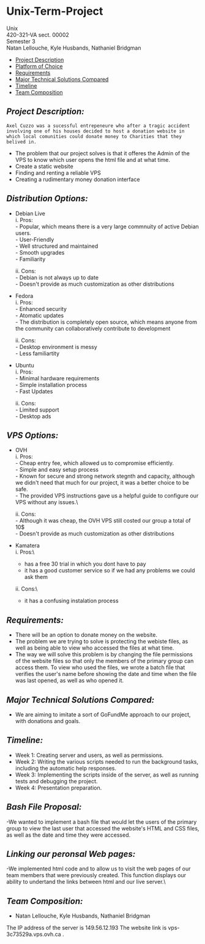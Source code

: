 # Unix-Term-Project
Unix\
420-321-VA  sect. 00002\
Semester 3\
Natan Lellouche, Kyle Husbands, Nathaniel Bridgman

- [Project Description](#project-description)
- [Platform of Choice](#platform-of-choice)
- [Requirements](#requirements)
- [Major Technical Solutions Compared](#major-technical-solutions-compared)
- [Timeline](#timeline)
- [Team Composition](#team-composition)

## *Project Description:*
    Axel Cuzzo was a sucessful entrepeneure who after a tragic accident involving one of his houses decided to host a donation website in which local comunities could donate money to Charities that they belived in.  
  - The problem that our project solves is that it offeres the Admin of the VPS to know which user opens the html file and at what time.    
  -	Create a static website
  -	Finding and renting a reliable VPS
  -	Creating a rudimentary money donation interface 
 
## *Distribution Options:*
  
  -	Debian Live\
      i.	Pros:\
        - Popular, which means there is a very large commnuity of active Debian users.\
        - User-Friendly\
        - Well structured and maintained\
        - Smooth upgrades\
        - Familiarity
        
      ii.	Cons:\
        - Debian is not always up to date\
        - Doesn't provide as much customization as other distributions

  -	Fedora\
      i.	Pros:\
        - Enhanced security\
        - Atomatic updates\
        - The distribution is completely open source, which means anyone from the community can collaboratively contribute to development
      
      ii.	Cons:\
        - Desktop environment is messy\
        - Less familiartity
  - Ubuntu\
      i.  Pros:\
        - Minimal hardware requirements\
        - Simple installation process\
        - Fast Updates
        
      ii. Cons:\
        - Limited support\
        - Desktop ads
## *VPS Options:*
 -	OVH\
      i.	Pros:\
        - Cheap entry fee, which allowed us to compromise efficiently.\
        - Simple and easy setup process\
        - Known for secure and strong network stegnth and capacity, 
          although we didn't need that much for our project, it was a better choice to be safe.\
        - The provided VPS instructions gave us a helpful guide to configure our VPS without any issues.\
        
      ii.	Cons:\
        - Although it was cheap, the OVH VPS still costed our group a total of 10$\
        - Doesn't provide as much customization as other distributions

  -	Kamatera\
      i.	Pros:\
      - has a free 30 trial in which you dont have to pay
      - it has a good customer service so if we had any problems we could ask them
      
      ii.	Cons:\
      - it has a confusing instalation process 
      

## *Requirements:*
  -	There will be an option to donate money on the website.
  -	The problem we are trying to solve is protecting the webiste files, as well as being able to view who accessed the files at what time.
  -	The way we will solve this problem is by changing the file permissions of the website files so that only the members of the primary group can access them. To view     who used the files, we wrote a batch file that verifies the user's name before showing the date and time when the file was last opened, as well as who opened it.               

## *Major Technical Solutions Compared:*
  -	We are aiming to imitate a sort of GoFundMe approach to our project, with donations and goals.

## *Timeline:*
  -	Week 1: Creating server and users, as well as permissions.
  -	Week 2: Writing the various scripts needed to run the background tasks, including the automatic help responses.
  -	Week 3: Implementing the scripts inside of the server, as well as running tests and debugging the project.
  -	Week 4: Presentation preparation.

## *Bash File Proposal:*
-We wanted to implement a bash file that would let the users of the primary group to view the last user that accessed the website's HTML and CSS files, as well as the date and time they were accessed.

## *Linking our peronsal Web pages:*
-We implemented html code and to allow us to visit the web pages of our team members that were previously created. This function displays our ability to undertand the links between html and our live server.\

## *Team Composition:*
  -	Natan Lellouche, Kyle Husbands, Nathaniel Bridgman

The IP address of the server is 149.56.12.193
The website link is vps-3c73529a.vps.ovh.ca .
